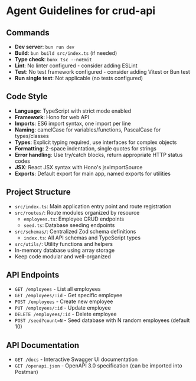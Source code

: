 # Agent Guidelines for crud-api

## Commands
- **Dev server**: `bun run dev`
- **Build**: `bun build src/index.ts` (if needed)
- **Type check**: `bunx tsc --noEmit`
- **Lint**: No linter configured - consider adding ESLint
- **Test**: No test framework configured - consider adding Vitest or Bun test
- **Run single test**: Not applicable (no tests configured)

## Code Style
- **Language**: TypeScript with strict mode enabled
- **Framework**: Hono for web API
- **Imports**: ES6 import syntax, one import per line
- **Naming**: camelCase for variables/functions, PascalCase for types/classes
- **Types**: Explicit typing required, use interfaces for complex objects
- **Formatting**: 2-space indentation, single quotes for strings
- **Error handling**: Use try/catch blocks, return appropriate HTTP status codes
- **JSX**: React JSX syntax with Hono's jsxImportSource
- **Exports**: Default export for main app, named exports for utilities

## Project Structure
- `src/index.ts`: Main application entry point and route registration
- `src/routes/`: Route modules organized by resource
  - `employees.ts`: Employee CRUD endpoints
  - `seed.ts`: Database seeding endpoints
- `src/schemas/`: Centralized Zod schema definitions
  - `index.ts`: All API schemas and TypeScript types
- `src/utils/`: Utility functions and helpers
- In-memory database using array storage
- Keep code modular and well-organized

## API Endpoints
- `GET /employees` - List all employees
- `GET /employees/:id` - Get specific employee
- `POST /employees` - Create new employee
- `PUT /employees/:id` - Update employee
- `DELETE /employees/:id` - Delete employee
- `POST /seed?count=N` - Seed database with N random employees (default 10)

## API Documentation
- `GET /docs` - Interactive Swagger UI documentation
- `GET /openapi.json` - OpenAPI 3.0 specification (can be imported into Postman)
